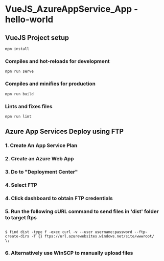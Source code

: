 # VueJS_AzureAppService_App - hello-world

## VueJS Project setup
```
npm install
```

### Compiles and hot-reloads for development
```
npm run serve
```

### Compiles and minifies for production
```
npm run build
```

### Lints and fixes files
```
npm run lint
```

## Azure App Services Deploy using FTP

### 1. Create An App Service Plan

### 2. Create an Azure Web App

### 3. Do to "Deployment Center"

### 4. Select FTP

### 4. Click dashboard to obtain FTP credentials

### 5. Run the following cURL command to send files in 'dist' folder to target ftps
```

$ find dist -type f -exec curl -v --user username:password --ftp-create-dirs -T {} ftps://url.azurewebsites.windows.net/site/wwwroot/ \;
```
### 6. Alternatively use WinSCP to manually upload files
